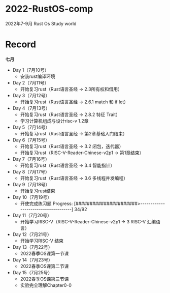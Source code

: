 # 2022-RustOS-comp
2022年7-9月 Rust Os Study world



# Record

**七月**

- Day 1（7月10号）
  - 安装rust编译环境
- Day 2（7月11号）
  - 开始复习rust（Rust语言圣经 -> 2.3所有权和借用）
- Day 3（7月12号）
  - 开始复习rust（Rust语言圣经 -> 2.6.1 match 和 if let）
- Day 4（7月13号）
  - 开始复习rust（Rust语言圣经 -> 2.8.2 特征 Trait）
  - 学习计算机组成与设计risc-v 1.2章
- Day 5（7月14号）
  - 开始复习rust（Rust语言圣经 -> 第2章基础入门结束）
- Day 6（7月15号）
  - 开始复习rust（Rust语言圣经 -> 3.2 闭包，迭代器）
  - 开始复习rust（RISC-V-Reader-Chinese-v2p1 -> 第1章结束）
- Day 7（7月16号）
  - 开始复习rust（Rust语言圣经 -> 3.4 智能指针）
- Day 8（7月17号）
  - 开始复习rust（Rust语言圣经 -> 3.6 多线程并发编程）
- Day 9（7月18号）
  - 开始复习rust结束
- Day 10（7月19号）
  - 开使完成练习题 Progress: [######################>-------------------------------------] 34/92
- Day 11（7月20号）
  - 开始学习RISC-V（RISC-V-Reader-Chinese-v2p1 -> 3 RISC-V 汇编语言）
- Day 12（7月21号）
  - 开始学习RISC-V 结束
- Day 13（7月22号）
  - 2022春季OS课第一节课
- Day 14（7月23号）
  - 2022春季OS课第二节课
- Day 15（7月25号）
  - 2022春季OS课第三节课
  - 实验完全理解Chapter0-0
